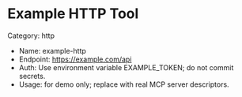 # Example HTTP Tool

Category: http

- Name: example-http
- Endpoint: https://example.com/api
- Auth: Use environment variable EXAMPLE_TOKEN; do not commit secrets.
- Usage: for demo only; replace with real MCP server descriptors.
